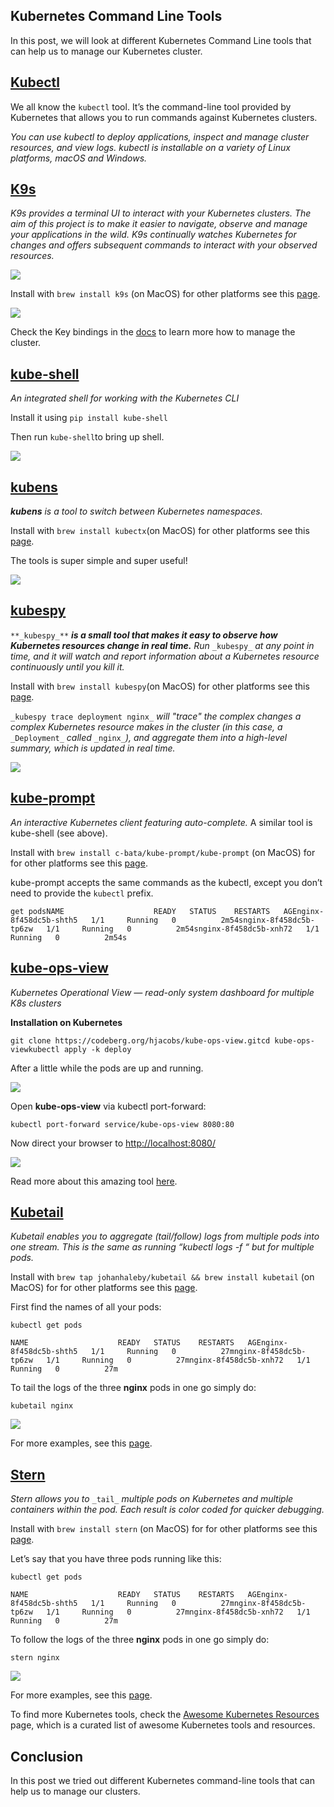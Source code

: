 ## Kubernetes Command Line Tools

In this post, we will look at different Kubernetes Command Line tools that can help us to manage our Kubernetes cluster.

## [Kubectl](https://kubernetes.io/docs/reference/kubectl/)

We all know the `kubectl` tool. It’s the command-line tool provided by Kubernetes that allows you to run commands against Kubernetes clusters.

_You can use kubectl to deploy applications, inspect and manage cluster resources, and view logs. kubectl is installable on a variety of Linux platforms, macOS and Windows._

## [K9s](https://github.com/derailed/k9s)

_K9s provides a terminal UI to interact with your Kubernetes clusters. The aim of this project is to make it easier to navigate, observe and manage your applications in the wild. K9s continually watches Kubernetes for changes and offers subsequent commands to interact with your observed resources._

![](https://miro.medium.com/max/842/1*OM6XjTBYmNm9hDREdyBRWA.png)

Install with `brew install k9s` (on MacOS) for other platforms see this [page](https://github.com/derailed/k9s#installation).

![](https://miro.medium.com/max/842/1*fXbRNKUkbCLHo_cWWlw1Ww.png)

Check the Key bindings in the [docs](https://k9scli.io/topics/commands/) to learn more how to manage the cluster.

## [kube-shell](https://github.com/cloudnativelabs/kube-shell)

_An integrated shell for working with the Kubernetes CLI_

Install it using `pip install kube-shell`

Then run `kube-shell`to bring up shell.

![](https://miro.medium.com/max/842/1*cQZbFh6AmkoybeDhWv11HQ.png)

## [kubens](https://github.com/ahmetb/kubectx)

**_kubens_** _is a tool to switch between Kubernetes namespaces._

Install with `brew install kubectx`(on MacOS) for other platforms see this [page](https://github.com/ahmetb/kubectx#installation).

The tools is super simple and super useful!

![](https://miro.medium.com/max/842/1*IownL9sejUHJOMFaCsqEgA.png)

## [kubespy](https://github.com/pulumi/kubespy)

`**_kubespy_**` **_is a small tool that makes it easy to observe how Kubernetes resources change in real time._** _Run_ `_kubespy_` _at any point in time, and it will watch and report information about a Kubernetes resource continuously until you kill it._

Install with `brew install kubespy`(on MacOS) for other platforms see this [page](https://github.com/pulumi/kubespy#installation).

`_kubespy trace deployment nginx_` _will "trace" the complex changes a complex Kubernetes resource makes in the cluster (in this case, a_ `_Deployment_` _called_ `_nginx_`_), and aggregate them into a high-level summary, which is updated in real time._

![](https://miro.medium.com/max/842/1*maQAbhiGY951KyH3OhWvXQ.png)

## [kube-prompt](https://github.com/c-bata/kube-prompt)

_An interactive Kubernetes client featuring auto-complete._ A similar tool is kube-shell (see above).

Install with `brew install c-bata/kube-prompt/kube-prompt` (on MacOS) for for other platforms see this [page](https://github.com/c-bata/kube-prompt#installation).

kube-prompt accepts the same commands as the kubectl, except you don’t need to provide the `kubectl` prefix.

```
get podsNAME                    READY   STATUS    RESTARTS   AGEnginx-8f458dc5b-shth5   1/1     Running   0          2m54snginx-8f458dc5b-tp6zw   1/1     Running   0          2m54snginx-8f458dc5b-xnh72   1/1     Running   0          2m54s
```

## [kube-ops-view](https://codeberg.org/hjacobs/kube-ops-view)

_Kubernetes Operational View — read-only system dashboard for multiple K8s clusters_

**Installation on Kubernetes**

```
git clone https://codeberg.org/hjacobs/kube-ops-view.gitcd kube-ops-viewkubectl apply -k deploy
```

After a little while the pods are up and running.

![](https://miro.medium.com/max/842/1*m-6daEXl___h8zd_fnAKhQ.png)

Open **kube-ops-view** via kubectl port-forward:

```
kubectl port-forward service/kube-ops-view 8080:80
```

Now direct your browser to [http://localhost:8080/](http://localhost:8080/)

![](https://miro.medium.com/max/842/1*jgSClGqCtuXbhGkR9uw2WQ.png)

Read more about this amazing tool [here](https://codeberg.org/hjacobs/kube-ops-view).

## [Kubetail](https://github.com/johanhaleby/kubetail)

_Kubetail enables you to aggregate (tail/follow) logs from multiple pods into one stream. This is the same as running “kubectl logs -f “ but for multiple pods._

Install with `brew tap johanhaleby/kubetail && brew install kubetail` (on MacOS) for for other platforms see this [page](https://github.com/johanhaleby/kubetail#installation).

First find the names of all your pods:

`kubectl get pods`

```
NAME                    READY   STATUS    RESTARTS   AGEnginx-8f458dc5b-shth5   1/1     Running   0          27mnginx-8f458dc5b-tp6zw   1/1     Running   0          27mnginx-8f458dc5b-xnh72   1/1     Running   0          27m
```

To tail the logs of the three **nginx** pods in one go simply do:

`kubetail nginx`

![](https://miro.medium.com/max/842/1*zB_wc1PeFy2_R8fXikoEnw.png)

For more examples, see this [page](https://github.com/johanhaleby/kubetail#usage).

## [Stern](https://github.com/wercker/stern)

_Stern allows you to_ `_tail_` _multiple pods on Kubernetes and multiple containers within the pod. Each result is color coded for quicker debugging._

Install with `brew install stern` (on MacOS) for for other platforms see this [page](https://github.com/wercker/stern).

Let’s say that you have three pods running like this:

`kubectl get pods`

```
NAME                    READY   STATUS    RESTARTS   AGEnginx-8f458dc5b-shth5   1/1     Running   0          27mnginx-8f458dc5b-tp6zw   1/1     Running   0          27mnginx-8f458dc5b-xnh72   1/1     Running   0          27m
```

To follow the logs of the three **nginx** pods in one go simply do:

`stern nginx`

![](https://miro.medium.com/max/842/1*qZkogvP9Lx4gIOxXXQzrOw.png)

For more examples, see this [page](https://github.com/wercker/stern#examples).

To find more Kubernetes tools, check the [Awesome Kubernetes Resources](https://github.com/tomhuang12/awesome-k8s-resources) page, which is a curated list of awesome Kubernetes tools and resources.

## Conclusion

In this post we tried out different Kubernetes command-line tools that can help us to manage our clusters.